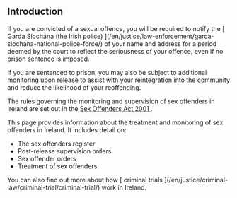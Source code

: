 ##  Introduction

If you are convicted of a sexual offence, you will be required to notify the [
Garda Síochána (the Irish police) ](/en/justice/law-enforcement/garda-
siochana-national-police-force/) of your name and address for a period deemed
by the court to reflect the seriousness of your offence, even if no prison
sentence is imposed.

If you are sentenced to prison, you may also be subject to additional
monitoring upon release to assist with your reintegration into the community
and reduce the likelihood of your reoffending.

The rules governing the monitoring and supervision of sex offenders in Ireland
are set out in the [ Sex Offenders Act 2001
](http://www.irishstatutebook.ie/eli/2001/act/18/enacted/en/html) .

This page provides information about the treatment and monitoring of sex
offenders in Ireland. It includes detail on:

  * The sex offenders register 
  * Post-release supervision orders 
  * Sex offender orders 
  * Treatment of sex offenders 

You can also find out more about how [ criminal trials ](/en/justice/criminal-
law/criminal-trial/criminal-trial/) work in Ireland.
